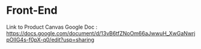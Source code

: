 # Front-End
Link to Product Canvas Google Doc : https://docs.google.com/document/d/13vB6tfZNoOm66aJwwuH_XwGaNwrjpOlIG4s-f0pX-q0/edit?usp=sharing